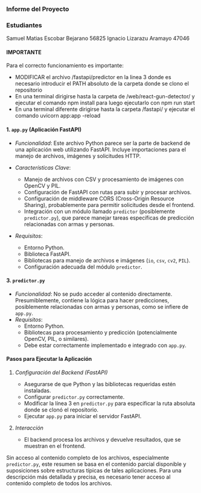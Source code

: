 ### Informe del Proyecto

### Estudiantes
Samuel Matias Escobar Bejarano
56825
Ignacio Lizarazu Aramayo
47046

#### IMPORTANTE
Para el correcto funcionamiento es importante:
- MODIFICAR el archivo /fastapi/predictor en la linea 3 donde es necesario introducir el PATH absoluto de la carpeta donde se clono el repositorio
- En una terminal dirigirse hasta la carpeta de /web/react-gun-detector/ y ejecutar el comando npm install para luego ejecutarlo con npm run start
- En una terminal diferente dirigirse hasta la carpeta /fastapi/ y ejecutar el comando uvicorn app:app -reload

#### 1. `app.py` (Aplicación FastAPI)
- *Funcionalidad*: Este archivo Python parece ser la parte de backend de una aplicación web utilizando FastAPI. Incluye importaciones para el manejo de archivos, imágenes y solicitudes HTTP.
- *Características Clave*:
  - Manejo de archivos con CSV y procesamiento de imágenes con OpenCV y PIL.
  - Configuración de FastAPI con rutas para subir y procesar archivos.
  - Configuración de middleware CORS (Cross-Origin Resource Sharing), probablemente para permitir solicitudes desde el frontend.
  - Integración con un módulo llamado `predictor` (posiblemente `predictor.py`), que parece manejar tareas específicas de predicción relacionadas con armas y personas.

- *Requisitos*:
  - Entorno Python.
  - Biblioteca FastAPI.
  - Bibliotecas para manejo de archivos e imágenes (`io`, `csv`, `cv2`, `PIL`).
  - Configuración adecuada del módulo `predictor`.

#### 3. `predictor.py`
- *Funcionalidad*: No se pudo acceder al contenido directamente. Presumiblemente, contiene la lógica para hacer predicciones, posiblemente relacionadas con armas y personas, como se infiere de `app.py`.
- *Requisitos*:
  - Entorno Python.
  - Bibliotecas para procesamiento y predicción (potencialmente OpenCV, PIL, o similares).
  - Debe estar correctamente implementado e integrado con `app.py`.

#### Pasos para Ejecutar la Aplicación
1. *Configuración del Backend (FastAPI)*
   - Asegurarse de que Python y las bibliotecas requeridas estén instaladas.
   - Configurar `predictor.py` correctamente.
   - Modificar la línea 3 en `predictor.py` para especificar la ruta absoluta donde se clonó el repositorio.
   - Ejecutar `app.py` para iniciar el servidor FastAPI.

3. *Interacción*
   - El backend procesa los archivos y devuelve resultados, que se muestran en el frontend.

Sin acceso al contenido completo de los archivos, especialmente `predictor.py`, este resumen se basa en el contenido parcial disponible y suposiciones sobre estructuras típicas de tales aplicaciones. Para una descripción más detallada y precisa, es necesario tener acceso al contenido completo de todos los archivos.